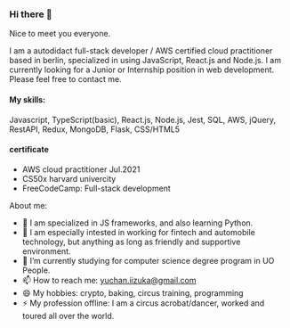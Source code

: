 ### Hi there 👋

Nice to meet you everyone. 

I am a autodidact full-stack developer / AWS certified cloud practitioner based in berlin, specialized in using JavaScript, React.js and Node.js.
I am currently looking for a Junior or Internship position in web development. Please feel free to contact me.

#### My skills:
Javascript, TypeScript(basic), React.js, Node.js, Jest, SQL, AWS, jQuery, RestAPI, Redux, MongoDB, Flask, CSS/HTML5

#### certificate

- AWS cloud practitioner Jul.2021
- CS50x harvard univercity
- FreeCodeCamp: Full-stack development


About me:

- 🔭 I am specialized in JS frameworks, and also learning Python.
- 👯 I am especially intested in working for fintech and automobile technology, but anything as long as friendly and supportive environment.  
- 🌱 I’m currently studying for computer science degree program in UO People.
- 📫 How to reach me: yuchan.iizuka@gmail.com
- 😄 My hobbies: crypto, baking, circus training, programming 
- ⚡ My profession offline: I am a circus acrobat/dancer, worked and toured all over the world. 

